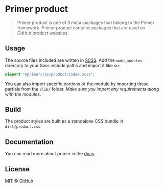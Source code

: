 # Primer product

> Primer product is one of 3 meta-packages that belong to the Primer framework. Primer product contains packages that are used on GitHub product websites.

## Usage

The source files included are written in [SCSS]. Add the `node_modules` directory to your Sass include paths and import it like so:

```scss
@import "@primer/css/product/index.scss";
```

You can also import specific portions of the module by importing those partials from the `/lib/` folder. _Make sure you import any requirements along with the modules._

## Build
The product styles are built as a standalone CSS bundle in `dist/product.css`.

## Documentation

You can read more about primer in the [docs][docs].

## License

[MIT](./LICENSE) &copy; [GitHub](https://github.com/)

[primer]: https://github.com/primer/css
[docs]: https://primer.style/css
[npm]: https://www.npmjs.com/
[install-npm]: https://docs.npmjs.com/getting-started/installing-node
[scss]: https://sass-lang.com/documentation/syntax#scss
